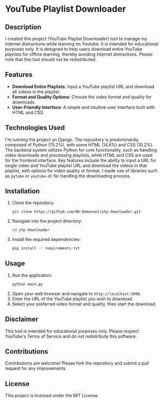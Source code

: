 # YouTube Playlist Downloader

## Description

I created this project (YouTube Playlist Downloader) tool to manage my internet distractions while learning on Youtube. It is intended for educational purposes only. It is designed to help users download entire YouTube playlists for offline learning, thereby avoiding internet distractions. Please note that this tool should not be redistributed.

## Features

- **Download Entire Playlists**: Input a YouTube playlist URL and download all videos in the playlist.
- **Format and Quality Options**: Choose the video format and quality for downloads.
- **User-Friendly Interface**: A simple and intuitive user interface built with HTML and CSS.

## Technologies Used

I'm running the project on Django. The repository is predominantly composed of Python (75.2%), with some HTML (14.6%) and CSS (10.2%). The backend system utilizes Python for core functionality, such as handling video downloads and processing playlists, while HTML and CSS are used for the frontend interface. Key features include the ability to input a URL for single video and YouTube playlist URL and download the videos in that playlist, with options for video quality or format. I made use of libraries such as `pytube` or `youtube-dl` for handling the downloading process. 

## Installation

1. Clone the repository:
    ```sh
    git clone https://github.com/OK-Emmanuel/ytp-downloader.git
    ```
2. Navigate into the project directory:
    ```sh
    cd ytp-downloader
    ```
3. Install the required dependencies:
    ```sh
    pip install -r requirements.txt
    ```

## Usage

1. Run the application:
    ```sh
    python main.py
    ```
2. Open your web browser and navigate to `http://localhost:5000`.
3. Enter the URL of the YouTube playlist you wish to download.
4. Select your preferred video format and quality, then start the download.

## Disclaimer

This tool is intended for educational purposes only. Please respect YouTube's Terms of Service and do not redistribute this software.

## Contributions

Contributions are welcome! Please fork the repository and submit a pull request for any improvements.

## License

This project is licensed under the MIT License.
